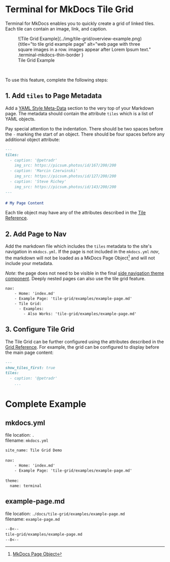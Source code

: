 # Terminal for MkDocs Tile Grid

Terminal for MkDocs enables you to quickly create a grid of linked tiles.  Each tile can contain an image, link, and caption.

<section markdown>
<figure markdown>
![Tile Grid Example](../img/tile-grid/overview-example.png){title="to tile grid example page" alt="web page with three square images in a row.  images appear after Lorem Ipsum text." .terminal-mkdocs-thin-border }
<figcaption>Tile Grid Example</figcaption>
</figure>
</section>
<br>

To use this feature, complete the following steps:

## 1. Add `tiles` to Page Metadata
Add a [YAML Style Meta-Data] section to the very top of your Markdown page.  The metadata should contain the attribute `tiles` which is a list of YAML objects.  

Pay special attention to the indentation.  There should be two spaces before the `-` marking the start of an object.  There should be four spaces before any additional object attribute:  

```markdown
---
tiles:
  - caption: '@petradr'
    img_src: https://picsum.photos/id/167/200/200
  - caption: 'Marcin Czerwinski'
    img_src: https://picsum.photos/id/127/200/200
  - caption: 'Steve Richey'
    img_src: https://picsum.photos/id/143/200/200
---

# My Page Content
```

Each tile object may have any of the attributes described in the [Tile Reference](tile.md).


## 2. Add Page to Nav
Add the markdown file which includes the `tiles` metadata to the site's navigation in `mkdocs.yml`.  If the page is not included in the `mkdocs.yml` *nav*, the markdown will not be loaded as a MkDocs Page Object[^mkdocs-page-object] and will not include your metadata.

*Note*: the page does not need to be visible in the final [side navigation theme component](../configuration/).  Deeply nested pages can also use the tile grid feature.  

```
nav:
    - Home: 'index.md'
    - Example Page: 'tile-grid/examples/example-page.md'
    - Tile Grid:
      - Examples:
        - Also Works: 'tile-grid/examples/example-page.md'
```

[^mkdocs-page-object]: [MkDocs Page Object]
[^mkdocs-page-meta]: [MkDocs Page Metadata]

[YAML Style Meta-Data]: https://www.mkdocs.org/user-guide/writing-your-docs/#yaml-style-meta-data
[MkDocs Page Object]: https://www.mkdocs.org/dev-guide/themes/#navigation-objects
[MkDocs Page Metadata]: https://www.mkdocs.org/dev-guide/themes/#mkdocs.structure.pages.Page.meta
[Markdown Metadata]: https://www.mkdocs.org/user-guide/writing-your-docs/#meta-data

## 3. Configure Tile Grid
The Tile Grid can be further configured using the attributes described in the [Grid Reference](grid.md).  For example, the grid can be configured to display before the main page content:

```markdown
---
show_tiles_first: true
tiles:
  - caption: '@petradr'
    ...
```


# Complete Example

## mkdocs.yml
file location: `.`  
filename: `mkdocs.yml`  

```
site_name: Tile Grid Demo

nav:
    - Home: 'index.md'
    - Example Page: 'tile-grid/examples/example-page.md'

theme:
  name: terminal
```
## example-page.md
file location: `./docs/tile-grid/examples/example-page.md`  
filename: `example-page.md`  

```markdown
--8<--
tile-grid/examples/example-page.md
--8<--
```
